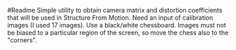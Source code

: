 #Readme
Simple utility to obtain camera matrix and distortion coefficients that will be used in Structure From Motion.
Need an input of calibration images (I used 17 images).
Use a black/white chessboard.
Images must not be biased to a particular region of the screen, so move the chess also to the "corners".
